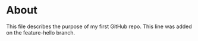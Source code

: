 # About
This file describes the purpose of my first GitHub repo.
This line was added on the feature-hello branch.
